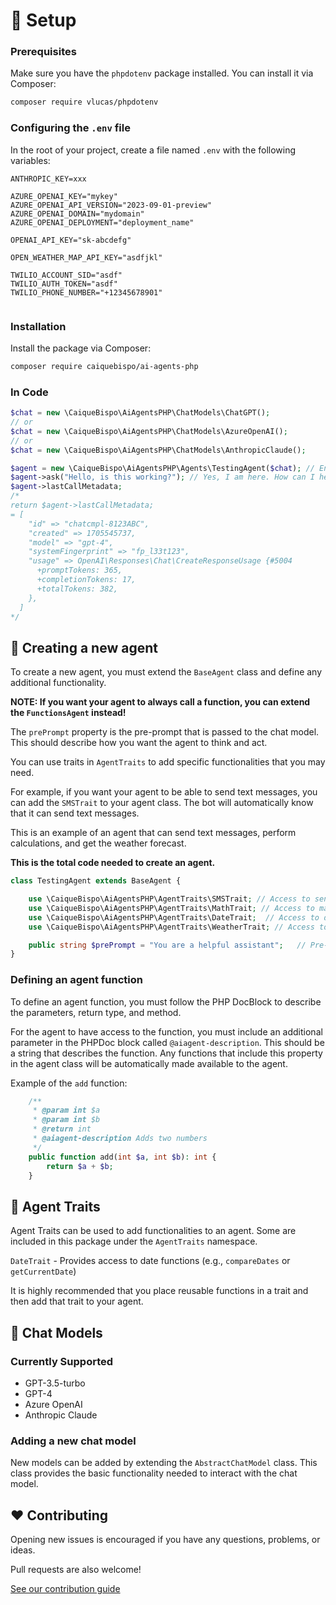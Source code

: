 # 🔧 Setup

### Prerequisites

Make sure you have the `phpdotenv` package installed. You can install it via Composer:

```bash
composer require vlucas/phpdotenv
```

### Configuring the `.env` file

In the root of your project, create a file named `.env` with the following variables:

```dotenv
ANTHROPIC_KEY=xxx

AZURE_OPENAI_KEY="mykey"
AZURE_OPENAI_API_VERSION="2023-09-01-preview"
AZURE_OPENAI_DOMAIN="mydomain"
AZURE_OPENAI_DEPLOYMENT="deployment_name"

OPENAI_API_KEY="sk-abcdefg"

OPEN_WEATHER_MAP_API_KEY="asdfjkl"

TWILIO_ACCOUNT_SID="asdf"
TWILIO_AUTH_TOKEN="asdf"
TWILIO_PHONE_NUMBER="+12345678901"


```

### Installation

Install the package via Composer:

```bash
composer require caiquebispo/ai-agents-php
```

### In Code

```php
$chat = new \CaiqueBispo\AiAgentsPHP\ChatModels\ChatGPT();
// or
$chat = new \CaiqueBispo\AiAgentsPHP\ChatModels\AzureOpenAI();
// or
$chat = new \CaiqueBispo\AiAgentsPHP\ChatModels\AnthropicClaude();

$agent = new \CaiqueBispo\AiAgentsPHP\Agents\TestingAgent($chat); // Ensures the agent receives a pre-prompt upon creation
$agent->ask("Hello, is this working?"); // Yes, I am here. How can I help you today?
$agent->lastCallMetadata;
/*
return $agent->lastCallMetadata;
= [
    "id" => "chatcmpl-8123ABC",
    "created" => 1705545737,
    "model" => "gpt-4",
    "systemFingerprint" => "fp_l33t123",
    "usage" => OpenAI\Responses\Chat\CreateResponseUsage {#5004
      +promptTokens: 365,
      +completionTokens: 17,
      +totalTokens: 382,
    },
  ]
*/
```

## 🤖 Creating a new agent
To create a new agent, you must extend the `BaseAgent` class and define any additional functionality.

**NOTE: If you want your agent to always call a function, you can extend the `FunctionsAgent` instead!**

The `prePrompt` property is the pre-prompt that is passed to the chat model. This should describe how you want the agent to think and act.

You can use traits in `AgentTraits` to add specific functionalities that you may need.

For example, if you want your agent to be able to send text messages, you can add the `SMSTrait` to your agent class. The bot will automatically know that it can send text messages.

This is an example of an agent that can send text messages, perform calculations, and get the weather forecast.

**This is the total code needed to create an agent.**
```php
class TestingAgent extends BaseAgent {

    use \CaiqueBispo\AiAgentsPHP\AgentTraits\SMSTrait; // Access to send SMS via Twilio
    use \CaiqueBispo\AiAgentsPHP\AgentTraits\MathTrait; // Access to math functions
    use \CaiqueBispo\AiAgentsPHP\AgentTraits\DateTrait;  // Access to date functions
    use \CaiqueBispo\AiAgentsPHP\AgentTraits\WeatherTrait; // Access to openweathermap API

    public string $prePrompt = "You are a helpful assistant";   // Pre-prompt
}
```

### Defining an agent function
To define an agent function, you must follow the PHP DocBlock to describe the parameters, return type, and method.

For the agent to have access to the function, you must include an additional parameter in the PHPDoc block called `@aiagent-description`. This should be a string that describes the function. Any functions that include this property in the agent class will be automatically made available to the agent.

Example of the `add` function:
```php
    /**
     * @param int $a
     * @param int $b
     * @return int
     * @aiagent-description Adds two numbers
     */
    public function add(int $a, int $b): int {
        return $a + $b;
    }
```

## 🧰 Agent Traits
Agent Traits can be used to add functionalities to an agent. Some are included in this package under the `AgentTraits` namespace.

`DateTrait` - Provides access to date functions (e.g., `compareDates` or `getCurrentDate`)

It is highly recommended that you place reusable functions in a trait and then add that trait to your agent.

## 📝 Chat Models

### Currently Supported
- GPT-3.5-turbo
- GPT-4
- Azure OpenAI
- Anthropic Claude

### Adding a new chat model
New models can be added by extending the `AbstractChatModel` class. This class provides the basic functionality needed to interact with the chat model.

## ❤️ Contributing
Opening new issues is encouraged if you have any questions, problems, or ideas.

Pull requests are also welcome!

[See our contribution guide](CONTRIBUTING.md)

